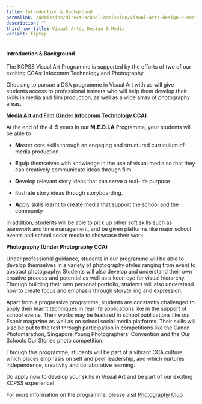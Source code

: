 ```yaml
---
title: Introduction & Background
permalink: /admission/direct-school-admission/visual-arts-design-n-media/introduction-n-background/
description: ""
third_nav_title: Visual Arts, Design & Media
variant: tiptap
---
```

<h4>Introduction &amp; Background</h4>
<p>The KCPSS Visual Art Programme is supported by the efforts of two of our
exciting CCAs: Infocomm Technology and Photography.</p>
<p>Choosing to pursue a DSA programme in Visual Art with us will give students
access to professional trainers who will help them develop their skills
in media and film production, as well as a wide array of photography areas.</p>
<p><strong><u>Media Art and Film (Under Infocomm Technology CCA)</u></strong>
</p>
<p>At the end of the 4-5 years in our <strong>M.E.D.I.A</strong> Programme,
your students will be able to</p>
<ul data-tight="true" class="tight">
<li>
<p><strong>M</strong>aster core skills through an engaging and structured
curriculum of media production</p>
</li>
<li>
<p><strong>E</strong>quip themselves with knowledge in the use of visual
media so that they can creatively communicate ideas through film</p>
</li>
<li>
<p><strong>D</strong>evelop relevant story ideas that can serve a real-life
purpose</p>
</li>
<li>
<p><strong>I</strong>lustrate story ideas through storyboarding.</p>
</li>
<li>
<p><strong>A</strong>pply skills learnt to create media that support the
school and the community</p>
</li>
</ul>
<p>In addition, students will be able to pick up other soft skills such as
teamwork and time management, and be given platforms like major school
events and school social media to showcase their work.</p>
<p><strong>Photography (Under Photography CCA)</strong>
</p>
<p>Under professional guidance, students in our programme will be able to
develop themselves in a variety of photography styles ranging from event
to abstract photography. Students will also develop and understand their
own creative process and potential as well as a keen eye for visual hierarchy.
Through building their own personal portfolio, students will also understand
how to create focus and emphasis through storytelling and expression.</p>
<p>Apart from a progressive programme, students are constantly challenged
to apply their learnt techniques in real life applications like in the
support of school events. Their works may be featured in school publications
like our Espoir magazine as well as on school social media platforms. Their
skills will also be put to the test through participation in competitions
like the Canon Photomarathon, Singapore Young Photographers’ Convention
and the Our Schools Our Stories photo competition.</p>
<p>Through this programme, students will be part of a vibrant CCA culture
which places emphasis on self and peer leadership, and which nurtures independence,
creativity and collaborative learning.</p>
<p>Do apply now to develop your skills in Visual Art and be part of our exciting
KCPSS experience!</p>
<p>For more information on the programme, please visit <a href="https://www.kuochuanpresbyteriansec.moe.edu.sg/the-kuo-chuan-experience/co-curricular-activities-cca/clubs-n-societies/photography-club/" rel="noopener noreferrer nofollow" target="_blank">Photography Club</a>
</p>